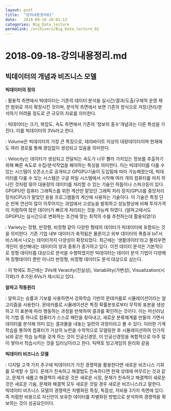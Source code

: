 ```yaml
---
layout: post
title:  "강의내용정리01"
date:   2018-09-18 10:01:13
categories: Big_Data_lecture
permalink: /archivers/Big_Data_lecture_01
---
```


# 2018-09-18-강의내용정리.md

## 빅데이터의 개념과 비즈니스 모델
  
**빅데이터의 정의**

: 활용적 측면에서 빅데이터는 기존의 데이터 분석을 실시간/결과/도출/구체적 운영 제안 범위로 까지 확장시킨 것이며, 분석적 측면에서 보면 기존의 방식으로 저장/관리/분석하기 어려울 정도로 큰 규모의 자료를 의미한다.

: 빅데이터는 크기, 복잡도, 속도 측면에서 기존의 ‘정보의 홍수’개념과는 다른 특성을 가진다. 이를 빅데이터의 3Vs라고 한다.

: Volume은 빅데이터의 가장 큰 특징으로, 테라바이트 이상의 대량데이터이며 현재에도 여러 경로를 통해 끊임없이 생성되고 있음을 의미한다.

: Velocity는 데이터가 생성되고 전달되는 속도가 너무 빨라 가치있는 정보를 추출하기 위해 빠른 속도로 수집/분석작업을 해야하는 특성을 의미한다. 이는 빅데이터를 다룰 수 있는 시스템이 오픈소스로 공개되고 GPGPU기술이 도입됨에 따라 가능해졌는데, 빅데이터를 다룰 수 있는 시스템은 구글 파일 시스템에서 시작해 여러 개의 컴퓨터를 마치 하나인 것처럼 묶어 대용량의 데이터를 처리할 수 있는 기술인 하둡이나 스파크등이 있다. GPGPU란 컴퓨터 그래픽스를 위한 계산만 맡았던 그래픽 처리 장치(GPU)를 중앙처리장치(CPU)가 맡았던 응용 프로그램들의 계산에 사용하는 기술이다. 이 기술은 특정 단순 반복 연산이 많이 이루어지는 과업에서 고성능을 발휘하고 성능향상에 비해 투자가격이 저렴하여 많은 데이터가 빠르게 처리되는 것을 가능케 하였다. (알파고에서도 GPGPU는 실시간으로 변화하는 조건에 맞는 최적의 수를 추천하는데 활용되었다)

: Variety는 정형, 반정형, 비정형 같이 다양한 형태의 데이터가 빅데이터에 포함되는 것을 의미한다. 기존 기업 내부 데이터가 축적됨은 물론이고 외부 데이터의 폭증과 IoT서비스에서 나오는 데이터까지 다양성이 확장되었다. 최근에는 ‘생활데이터’라고 불리우면 개인이 생산해내는 데이터의 양과 종류가 증가하고 있다. 이전 데이터 분석은 기본적으로 정형 데이터를 대상으로 분석을 수행하였지만 빅데이터는 데이터 분석 기법이 다양해져 정형데이터 뿐만 아니라 반정형, 비정형 데이터도 분석 대상으로 삼는다.

: 이 밖에도 최근에는 3Vs에 Veracity(진실성), Variability(가변성), Visualization(시각화)가 추가된 6Vs가 제시되고 있다.

**알파고 작동원리**

: 알파고는 승률과 기보를 사용하면서 강화학습 기반의 몬테카를로 시뮬레이션이라는 알고리즘을 사용한다. 몬테카를로 시뮬레이션은 특정 확률분포로부터 무작위 표본을 생성하고 이 표본에 따라 행동하는 과정을 반복하여 결과를 확인하는 것이다. 이는 머신러닝의 기법 중 하나로 컴퓨터가 스스로 패턴을 찾아내고, 새로운 분류체계를 만들어 가면서 데이터를 분석해 의미 있는 결과물을 내놓는 일련의 과정이라고 볼 수 있다. 이러한 기계학습을 통하여 컴퓨터가 가상의 뉴런을 수학적으로 모델링한 후 시뮬레이션하여 인가의 뇌와 같은 학습 능력을 갖게 하는 것이 인공신경망, 이 인공신경망을 복합적으로 아주 많이 쌓아서 학습시키는 것을 딥러닝이라고 한다. 틱택토 빙고게임의 원리와 같음

 

**빅데이터 비즈니스 모델**

: 디지털 고객 가치 추구에 빅데이터가 가진 경쟁력을 활용한다면 새로운 비즈니스 기회를 모색할 수 있다. 문제가 친숙하고 해결법도 친숙하다면 현재 상태에 머무르는 것과 같고, 문제가 새롭고 해결책이 새로운 것은 새로운 시장, 문제가 친숙하고 해결책이 새로운 것은 새로운 기술, 문제와 해결책 모두 새로운 것일 경우 새로운 비즈니스라고 말한다. 빅데이터 비즈니스 모델의 경쟁력은 차별화된 특징, 독점성, 저비용 3가지 측면에 있다. 즉 저렴한 비용으로 자신만이 보유한 데이터를 차별화된 방법으로 분석하여 경쟁력을 확보하는 것이 성공요인이다.
